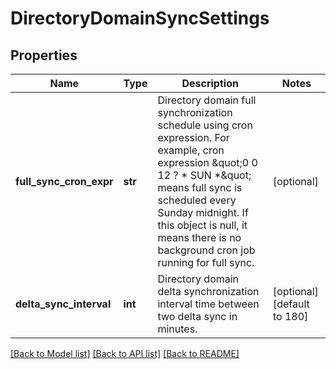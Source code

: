 # DirectoryDomainSyncSettings

## Properties
Name | Type | Description | Notes
------------ | ------------- | ------------- | -------------
**full_sync_cron_expr** | **str** | Directory domain full synchronization schedule using cron expression. For example, cron expression \&quot;0 0 12 ? * SUN *\&quot; means full sync is scheduled every Sunday midnight. If this object is null, it means there is no background cron job running for full sync. | [optional] 
**delta_sync_interval** | **int** | Directory domain delta synchronization interval time between two delta sync in minutes. | [optional] [default to 180]

[[Back to Model list]](../README.md#documentation-for-models) [[Back to API list]](../README.md#documentation-for-api-endpoints) [[Back to README]](../README.md)

